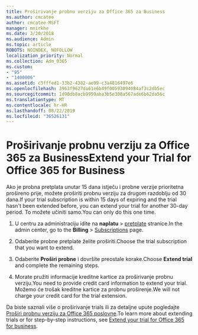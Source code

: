 ```yaml
---
title: Proširivanje probnu verziju za Office 365 za Business
ms.author: cmcatee
author: cmcatee-MSFT
manager: mnirkhe
ms.date: 3/20/2018
ms.audience: Admin
ms.topic: article
ROBOTS: NOINDEX, NOFOLLOW
localization_priority: Normal
ms.collection: Adm_O365
ms.custom:
- "95"
- "1400006"
ms.assetid: c3fffed1-33b2-4382-ae99-c3a4816497e6
ms.openlocfilehash: 3963f9627da61e6b49f00593094084af3c2db5ec
ms.sourcegitcommit: 1d98db8acb9959aba3b5e308a567ade6b62da56c
ms.translationtype: MT
ms.contentlocale: hr-HR
ms.lasthandoff: 08/22/2019
ms.locfileid: "36526131"
---
```

# <a name="extend-your-trial-for-office-365-for-business"></a><span data-ttu-id="d69db-102">Proširivanje probnu verziju za Office 365 za Business</span><span class="sxs-lookup"><span data-stu-id="d69db-102">Extend your Trial for Office 365 for Business</span></span>

<span data-ttu-id="d69db-103">Ako je probna pretplata unutar 15 dana istječu i probne verzije prioritetna prošireno prije, možete proširiti probnu verziju za drugom razdoblju od 30 dana.</span><span class="sxs-lookup"><span data-stu-id="d69db-103">If your trial subscription is within 15 days of expiring and the trial hasn't been extended before, you can extend your trial for another 30-day period.</span></span> <span data-ttu-id="d69db-104">To možete učiniti samo.</span><span class="sxs-lookup"><span data-stu-id="d69db-104">You can only do this one time.</span></span>
  
1. <span data-ttu-id="d69db-105">U centru za administraciju idite na **naplatu** \> [pretplate](https://go.microsoft.com/fwlink/p/?linkid=842054) stranice.</span><span class="sxs-lookup"><span data-stu-id="d69db-105">In the admin center, go to the **Billing** \> [Subscriptions](https://go.microsoft.com/fwlink/p/?linkid=842054) page.</span></span>

2. <span data-ttu-id="d69db-106">Odaberite probne pretplate želite proširiti.</span><span class="sxs-lookup"><span data-stu-id="d69db-106">Choose the trial subscription that you want to extend.</span></span>

3. <span data-ttu-id="d69db-107">Odaberite **Proširi probne** i dovršite preostale korake.</span><span class="sxs-lookup"><span data-stu-id="d69db-107">Choose **Extend trial** and complete the remaining steps.</span></span>

4. <span data-ttu-id="d69db-108">Morate pružiti informacije kreditne kartice za proširivanje probnu verziju.</span><span class="sxs-lookup"><span data-stu-id="d69db-108">You need to provide credit card information to extend your trial.</span></span> <span data-ttu-id="d69db-109">Možemo će trošak kreditne kartice za probnu proširenje.</span><span class="sxs-lookup"><span data-stu-id="d69db-109">We will not charge your credit card for the trial extension.</span></span>

<span data-ttu-id="d69db-110">Da biste saznali više o proširivanje trials ili za detaljne upute pogledajte [Proširi probnu verziju za Office 365 poslovne](https://docs.microsoft.com/office365/admin/subscriptions-and-billing/extend-your-trial).</span><span class="sxs-lookup"><span data-stu-id="d69db-110">To learn more about extending trials or for step-by-step instructions, see [Extend your trial for Office 365 for business](https://docs.microsoft.com/office365/admin/subscriptions-and-billing/extend-your-trial).</span></span>